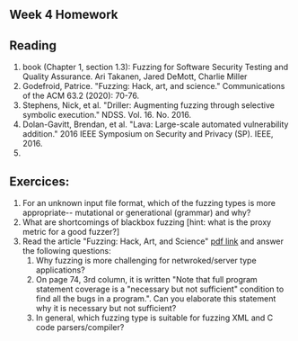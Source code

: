 ## Week 4 Homework

## Reading

1. book (Chapter  1, section 1.3):  Fuzzing for  Software Security  Testing and  Quality Assurance. Ari Takanen,  Jared DeMott,  Charlie Miller
2. Godefroid, Patrice. "Fuzzing: Hack, art, and science." Communications of the ACM 63.2 (2020): 70-76.
3. Stephens, Nick, et al. "Driller: Augmenting fuzzing through selective symbolic execution." NDSS. Vol. 16. No. 2016. 
4. Dolan-Gavitt, Brendan, et al. "Lava: Large-scale automated vulnerability addition." 2016 IEEE Symposium on Security and Privacy (SP). IEEE, 2016.
5. 
## Exercices:

1. For an unknown input file format, which of the fuzzing types is more appropriate-- mutational or generational (grammar) and why?
2. What are shortcomings of blackbox fuzzing \[hint: what is the proxy metric for a good fuzzer?\]
3. Read the article "Fuzzing: Hack, Art, and Science" [pdf link](https://patricegodefroid.github.io/public_psfiles/Fuzzing-101-CACM2020.pdf) and answer the following questions:
	1. Why fuzzing is more challenging for netwroked/server type applications?
	2. On page 74, 3rd column, it is written "Note that full program statement coverage is a "necessary but not sufficient" condition to find all the bugs in a program.". Can you elaborate this statement why it is necessary but not sufficient?
	3. In general, which fuzzing type is suitable for fuzzing XML and C code parsers/compiler? 


<!-- ## Answers (do not check this before you try to answer the exercices alone)
-->
